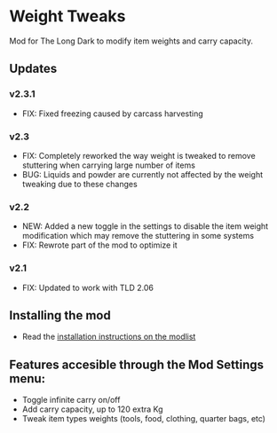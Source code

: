 # Weight Tweaks
Mod for The Long Dark to modify item weights and carry capacity.

## Updates
### v2.3.1
* FIX: Fixed freezing caused by carcass harvesting

### v2.3
* FIX: Completely reworked the way weight is tweaked to remove stuttering when carrying large number of items
* BUG: Liquids and powder are currently not affected by the weight tweaking due to these changes

### v2.2
* NEW: Added a new toggle in the settings to disable the item weight modification which may remove the stuttering in some systems
* FIX: Rewrote part of the mod to optimize it

### v2.1
* FIX: Updated to work with TLD 2.06

## Installing the mod
* Read the [installation instructions on the modlist](https://xpazeman.com/tld-mod-list/install.html)

## Features accesible through the Mod Settings menu:
+ Toggle infinite carry on/off
+ Add carry capacity, up to 120 extra Kg
+ Tweak item types weights (tools, food, clothing, quarter bags, etc)